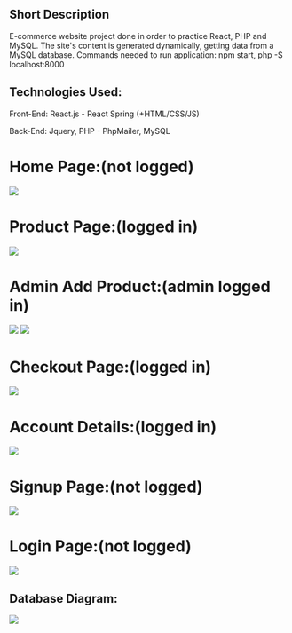 <h2>Short Description</h2>
E-commerce website project done in order to practice React, PHP and MySQL. The site's content is generated dynamically, getting data from a MySQL database.
Commands needed to run application:
npm start, php -S localhost:8000
<h2>Technologies Used:</h2>
<p>Front-End:  React.js - React Spring (+HTML/CSS/JS)</p>
<p>Back-End: Jquery, PHP - PhpMailer, MySQL</p>
<h1>Home Page:(not logged)</h1>
<img src="https://i.imgur.com/vAhk7XZ.png">
<h1>Product Page:(logged in)</h1>
<img src="https://i.imgur.com/PqguZki.png">
<h1>Admin Add Product:(admin logged in)</h1>
<img src="https://i.imgur.com/5nzkGxQ.png">
<img src="https://i.imgur.com/HX96XOY.png">
<h1>Checkout Page:(logged in)</h1>
<img src="https://i.imgur.com/hXOb87L.png">
<h1>Account Details:(logged in)</h1>
<img src="https://i.imgur.com/e5xemxR.png">
<h1>Signup Page:(not logged)</h1>
<img src="https://i.imgur.com/crM90GU.png">
<h1>Login Page:(not logged)</h1>
<img src="https://i.imgur.com/xqSb2bC.png">
<h2>Database Diagram:</h2>
<img src="https://i.imgur.com/LUYlgcQ.png">
